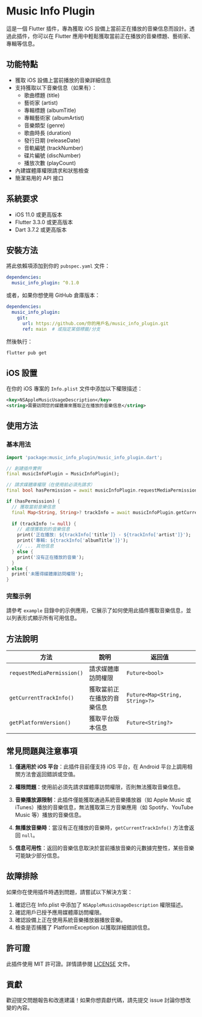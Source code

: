 # Music Info Plugin

這是一個 Flutter 插件，專為獲取 iOS 設備上當前正在播放的音樂信息而設計。透過此插件，你可以在 Flutter 應用中輕鬆獲取當前正在播放的音樂標題、藝術家、專輯等信息。

## 功能特點

- 獲取 iOS 設備上當前播放的音樂詳細信息
- 支持獲取以下音樂信息（如果有）：
  - 歌曲標題 (title)
  - 藝術家 (artist)
  - 專輯標題 (albumTitle)
  - 專輯藝術家 (albumArtist)
  - 音樂類型 (genre)
  - 歌曲時長 (duration)
  - 發行日期 (releaseDate)
  - 音軌編號 (trackNumber)
  - 碟片編號 (discNumber)
  - 播放次數 (playCount)
- 內建媒體庫權限請求和狀態檢查
- 簡潔易用的 API 接口

## 系統要求

- iOS 11.0 或更高版本
- Flutter 3.3.0 或更高版本
- Dart 3.7.2 或更高版本

## 安裝方法

將此依賴項添加到你的 `pubspec.yaml` 文件：

```yaml
dependencies:
  music_info_plugin: ^0.1.0
```

或者，如果你想使用 GitHub 倉庫版本：

```yaml
dependencies:
  music_info_plugin:
    git:
      url: https://github.com/你的用戶名/music_info_plugin.git
      ref: main  # 或指定某個標籤/分支
```

然後執行：

```bash
flutter pub get
```

## iOS 設置

在你的 iOS 專案的 `Info.plist` 文件中添加以下權限描述：

```xml
<key>NSAppleMusicUsageDescription</key>
<string>需要訪問您的媒體庫來獲取正在播放的音樂信息</string>
```

## 使用方法

### 基本用法

```dart
import 'package:music_info_plugin/music_info_plugin.dart';

// 創建插件實例
final musicInfoPlugin = MusicInfoPlugin();

// 請求媒體庫權限（在使用前必須先請求）
final bool hasPermission = await musicInfoPlugin.requestMediaPermission();

if (hasPermission) {
  // 獲取當前音樂信息
  final Map<String, String>? trackInfo = await musicInfoPlugin.getCurrentTrackInfo();
  
  if (trackInfo != null) {
    // 處理獲取到的音樂信息
    print('正在播放: ${trackInfo['title']} - ${trackInfo['artist']}');
    print('專輯: ${trackInfo['albumTitle']}');
    // ... 其他信息
  } else {
    print('沒有正在播放的音樂');
  }
} else {
  print('未獲得媒體庫訪問權限');
}
```

### 完整示例

請參考 `example` 目錄中的示例應用，它展示了如何使用此插件獲取音樂信息，並以列表形式顯示所有可用信息。

## 方法說明

| 方法 | 說明 | 返回值 |
|------|------|--------|
| `requestMediaPermission()` | 請求媒體庫訪問權限 | `Future<bool>` |
| `getCurrentTrackInfo()` | 獲取當前正在播放的音樂信息 | `Future<Map<String, String>?>` |
| `getPlatformVersion()` | 獲取平台版本信息 | `Future<String?>` |

## 常見問題與注意事項

1. **僅適用於 iOS 平台**：此插件目前僅支持 iOS 平台，在 Android 平台上調用相關方法會返回錯誤或空值。

2. **權限問題**：使用前必須先請求媒體庫訪問權限，否則無法獲取音樂信息。

3. **音樂播放源限制**：此插件僅能獲取通過系統音樂播放器（如 Apple Music 或 iTunes）播放的音樂信息，無法獲取第三方音樂應用（如 Spotify、YouTube Music 等）播放的音樂信息。

4. **無播放音樂時**：當沒有正在播放的音樂時，`getCurrentTrackInfo()` 方法會返回 `null`。

5. **信息可用性**：返回的音樂信息取決於當前播放音樂的元數據完整性，某些音樂可能缺少部分信息。

## 故障排除

如果你在使用插件時遇到問題，請嘗試以下解決方案：

1. 確認已在 Info.plist 中添加了 `NSAppleMusicUsageDescription` 權限描述。
2. 確認用戶已授予應用媒體庫訪問權限。
3. 確認設備上正在使用系統音樂播放器播放音樂。
4. 檢查是否捕獲了 PlatformException 以獲取詳細錯誤信息。

## 許可證

此插件使用 MIT 許可證。詳情請參閱 [LICENSE](LICENSE) 文件。

## 貢獻

歡迎提交問題報告和改進建議！如果你想貢獻代碼，請先提交 issue 討論你想改變的內容。
 
